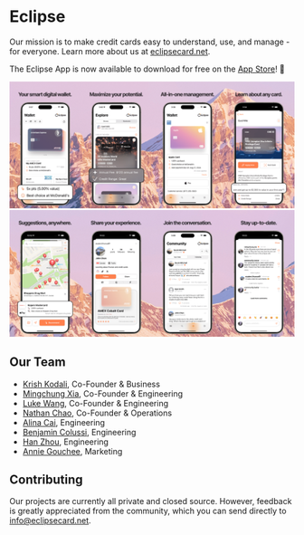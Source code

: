 # Eclipse

Our mission is to make credit cards easy to understand, use, and manage - for everyone. Learn more about us at [eclipsecard.net](https://eclipsecard.net).

The Eclipse App is now available to download for free on the [App Store](https://apps.apple.com/app/eclipse-cashback-and-rewards/id6444634565)! 🎉

![Alt text](https://github.com/EclipseCard/Public-Files/blob/main/documents/eclipse-example1.png?raw=true)
![Alt text](https://github.com/EclipseCard/Public-Files/blob/main/documents/eclipse-example2.png?raw=true)

## Our Team

- [Krish Kodali](https://www.linkedin.com/in/krish-kodali/), Co-Founder & Business
- [Mingchung Xia](https://www.linkedin.com/in/mingchung-xia/), Co-Founder & Engineering
- [Luke Wang](https://www.linkedin.com/in/luke-wang63/), Co-Founder & Engineering
- [Nathan Chao](https://www.linkedin.com/in/nathan-chao-997376204/), Co-Founder & Operations
- [Alina Cai](https://www.linkedin.com/in/alina-cai/), Engineering
- [Benjamin Colussi](https://www.linkedin.com/in/benjamin-colussi/), Engineering
- [Han Zhou](https://www.linkedin.com/in/han-zhou-656676280/), Engineering
- [Annie Gouchee](https://www.linkedin.com/in/anniegouchee/), Marketing


## Contributing

Our projects are currently all private and closed source. However, feedback is greatly appreciated from the community, which you can send directly to info@eclipsecard.net.
